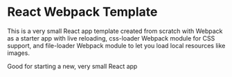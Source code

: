 # React Webpack Template

This is a very small React  app template created from scratch with Webpack as a starter app with live reloading, css-loader Webpack module for CSS support, and file-loader Webpack module to let you load local resources like images.

Good for starting a new, very small React app